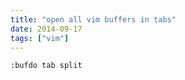 ```yaml
---
title: "open all vim buffers in tabs"
date: 2014-09-17 
tags: ["vim"]
---
```


```vim
:bufdo tab split
```
